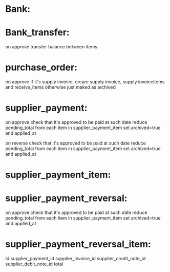 # Bank:

# Bank_transfer:

on approve
transfer balance between items

# purchase_order:

on approve
if it's supply invoice, creare supply invoice, supply invoiceitems and receive_items
otherwise just maked as archived

# supplier_payment:
on approve
check that it's approved to be paid at such date
reduce pending_total from each item in supplier_payment_item
set archived=true and applied_at

on reverse
check that it's approved to be paid at such date
reduce pending_total from each item in supplier_payment_item
set archived=true and applied_at

# supplier_payment_item:

# supplier_payment_reversal:

on approve
check that it's approved to be paid at such date
reduce pending_total from each item in supplier_payment_item
set archived=true and applied_at

# supplier_payment_reversal_item:

Id
supplier_payment_id
supplier_invoice_id
supplier_credit_note_id
supplier_debit_note_id
total
